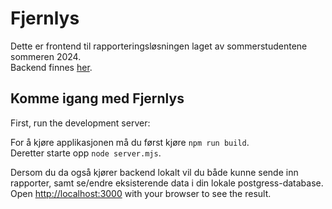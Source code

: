 # Fjernlys

Dette er frontend til rapporteringsløsningen laget av sommerstudentene sommeren 2024.  
Backend finnes [her](https://github.com/navikt/fjernlys-api).

## Komme igang med Fjernlys

First, run the development server:

For å kjøre applikasjonen må du først kjøre `npm run build`.  
Deretter starte opp `node server.mjs`.

Dersom du da også kjører backend lokalt vil du både kunne sende inn rapporter, samt se/endre eksisterende data i din lokale postgress-database.
Open [http://localhost:3000](http://localhost:3000) with your browser to see the result.
